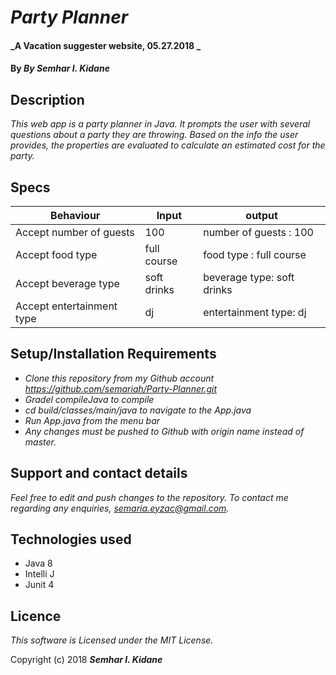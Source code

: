 # _Party Planner_

#### _A Vacation suggester website, 05.27.2018 _

#### By _**By Semhar I. Kidane**_

## Description

 _This web app is a party planner in Java. It prompts the user with several questions about a party they are throwing. Based on the info the user provides, the properties are evaluated to calculate an estimated cost for the party._

 ## Specs

 Behaviour | Input | output
 |---------|-------|-------|
 Accept number of guests | 100 | number of guests : 100
 Accept food type | full course | food type : full course
 Accept beverage type | soft drinks | beverage type: soft drinks
 Accept entertainment type | dj | entertainment type: dj

## Setup/Installation Requirements

* _Clone this repository from my Github account https://github.com/semariah/Party-Planner.git_
* _Gradel compileJava to compile_
* _cd build/classes/main/java to navigate to the App.java_
* _Run App.java from the menu bar_
* _Any changes must be pushed to Github with origin name instead of master._



## Support and contact details

_Feel free to edit and push changes to the repository. To contact me regarding any enquiries, semaria.eyzac@gmail.com._


## Technologies used

* Java 8
* Intelli J
* Junit 4

## Licence

*This software is Licensed under the MIT License.*

Copyright (c) 2018 **_Semhar I. Kidane_**

